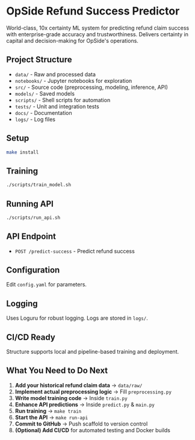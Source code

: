 # OpSide Refund Success Predictor

World-class, 10x certainty ML system for predicting refund claim success with enterprise-grade accuracy and trustworthiness. Delivers certainty in capital and decision-making for OpSide's operations.

## Project Structure

- `data/` - Raw and processed data
- `notebooks/` - Jupyter notebooks for exploration
- `src/` - Source code (preprocessing, modeling, inference, API)
- `models/` - Saved models
- `scripts/` - Shell scripts for automation
- `tests/` - Unit and integration tests
- `docs/` - Documentation
- `logs/` - Log files

## Setup

```bash
make install
```

## Training

```bash
./scripts/train_model.sh
```

## Running API

```bash
./scripts/run_api.sh
```

## API Endpoint

- `POST /predict-success` - Predict refund success

## Configuration

Edit `config.yaml` for parameters.

## Logging

Uses Loguru for robust logging. Logs are stored in `logs/`.

## CI/CD Ready

Structure supports local and pipeline-based training and deployment.

## What You Need to Do Next

1. **Add your historical refund claim data** → `data/raw/`
2. **Implement actual preprocessing logic** → Fill `preprocessing.py`
3. **Write model training code** → Inside `train.py`
4. **Enhance API predictions** → Inside `predict.py` & `main.py`
5. **Run training** → `make train`
6. **Start the API** → `make run-api`
7. **Commit to GitHub** → Push scaffold to version control
8. **(Optional) Add CI/CD** for automated testing and Docker builds 